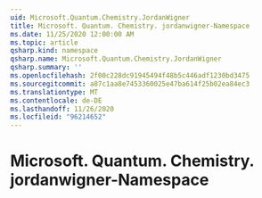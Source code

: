 ```yaml
---
uid: Microsoft.Quantum.Chemistry.JordanWigner
title: Microsoft. Quantum. Chemistry. jordanwigner-Namespace
ms.date: 11/25/2020 12:00:00 AM
ms.topic: article
qsharp.kind: namespace
qsharp.name: Microsoft.Quantum.Chemistry.JordanWigner
qsharp.summary: ''
ms.openlocfilehash: 2f00c228dc91945494f48b5c446adf1230bd3475
ms.sourcegitcommit: a87c1aa8e7453360025e47ba614f25b02ea84ec3
ms.translationtype: MT
ms.contentlocale: de-DE
ms.lasthandoff: 11/26/2020
ms.locfileid: "96214652"
---
```

# <a name="microsoftquantumchemistryjordanwigner-namespace"></a>Microsoft. Quantum. Chemistry. jordanwigner-Namespace



